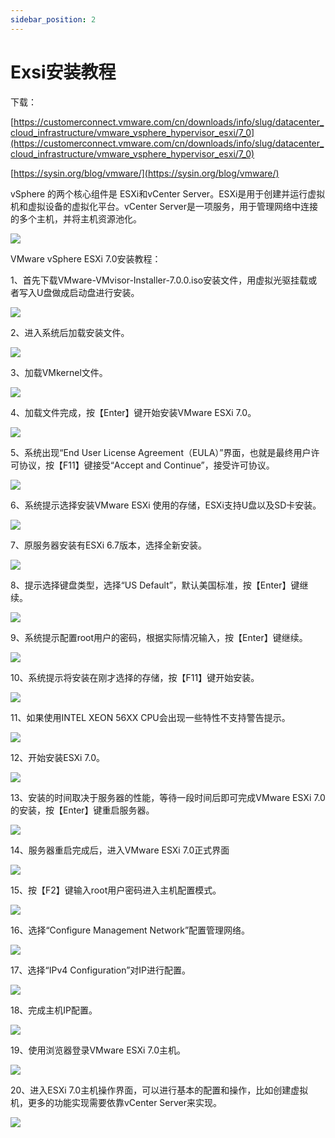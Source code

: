 ```yaml
---
sidebar_position: 2
---
```

# Exsi安装教程

下载：

[https://customerconnect.vmware.com/cn/downloads/info/slug/datacenter_cloud_infrastructure/vmware_vsphere_hypervisor_esxi/7_0](https://customerconnect.vmware.com/cn/downloads/info/slug/datacenter_cloud_infrastructure/vmware_vsphere_hypervisor_esxi/7_0)

[https://sysin.org/blog/vmware/](https://sysin.org/blog/vmware/)

vSphere 的两个核心组件是 ESXi和vCenter Server。ESXi是用于创建并运行虚拟机和虚拟设备的虚拟化平台。vCenter Server是一项服务，用于管理网络中连接的多个主机，并将主机资源池化。

![](https://oss-emcsprod-public.modb.pro/wechatSpider/modb_20210526_3acc3594-bdfc-11eb-842f-00163e068ecd.png)

VMware vSphere ESXi 7.0安装教程：

1、首先下载VMware-VMvisor-Installer-7.0.0.iso安装文件，用虚拟光驱挂载或者写入U盘做成启动盘进行安装。

![](https://oss-emcsprod-public.modb.pro/wechatSpider/modb_20210526_3af02a80-bdfc-11eb-842f-00163e068ecd.png)

2、进入系统后加载安装文件。

![](https://oss-emcsprod-public.modb.pro/wechatSpider/modb_20210526_3b3d6d0e-bdfc-11eb-842f-00163e068ecd.png)

3、加载VMkernel文件。

![](https://oss-emcsprod-public.modb.pro/wechatSpider/modb_20210526_3b8dd8fc-bdfc-11eb-842f-00163e068ecd.png)

4、加载文件完成，按【Enter】键开始安装VMware ESXi 7.0。

![](https://oss-emcsprod-public.modb.pro/wechatSpider/modb_20210526_3ba74800-bdfc-11eb-842f-00163e068ecd.png)

5、系统出现“End User License Agreement（EULA）”界面，也就是最终用户许可协议，按【F11】键接受“Accept and Continue”，接受许可协议。

![](https://oss-emcsprod-public.modb.pro/wechatSpider/modb_20210526_3c003ba4-bdfc-11eb-842f-00163e068ecd.png)

6、系统提示选择安装VMware ESXi 使用的存储，ESXi支持U盘以及SD卡安装。

![](https://oss-emcsprod-public.modb.pro/wechatSpider/modb_20210526_3c5491e0-bdfc-11eb-842f-00163e068ecd.png)

7、原服务器安装有ESXi 6.7版本，选择全新安装。

![](https://oss-emcsprod-public.modb.pro/wechatSpider/modb_20210526_3c820878-bdfc-11eb-842f-00163e068ecd.png)

8、提示选择键盘类型，选择“US Default”，默认美国标准，按【Enter】键继续。

![](https://oss-emcsprod-public.modb.pro/wechatSpider/modb_20210526_3cd22fb0-bdfc-11eb-842f-00163e068ecd.png)

9、系统提示配置root用户的密码，根据实际情况输入，按【Enter】键继续。

![](https://oss-emcsprod-public.modb.pro/wechatSpider/modb_20210526_3d19a35e-bdfc-11eb-842f-00163e068ecd.png)

10、系统提示将安装在刚才选择的存储，按【F11】键开始安装。

![](https://oss-emcsprod-public.modb.pro/wechatSpider/modb_20210526_3d58c8cc-bdfc-11eb-842f-00163e068ecd.png)

11、如果使用INTEL XEON 56XX CPU会出现一些特性不支持警告提示。

![](https://oss-emcsprod-public.modb.pro/wechatSpider/modb_20210526_3dd092d0-bdfc-11eb-842f-00163e068ecd.png)

12、开始安装ESXi 7.0。

![](https://oss-emcsprod-public.modb.pro/wechatSpider/modb_20210526_3e2f7fac-bdfc-11eb-842f-00163e068ecd.png)

13、安装的时间取决于服务器的性能，等待一段时间后即可完成VMware ESXi 7.0的安装，按【Enter】键重启服务器。

![](https://oss-emcsprod-public.modb.pro/wechatSpider/modb_20210526_3e6d8824-bdfc-11eb-842f-00163e068ecd.png)

14、服务器重启完成后，进入VMware ESXi 7.0正式界面

![](https://oss-emcsprod-public.modb.pro/wechatSpider/modb_20210526_3eb4af4c-bdfc-11eb-842f-00163e068ecd.png)

15、按【F2】键输入root用户密码进入主机配置模式。

![](https://oss-emcsprod-public.modb.pro/wechatSpider/modb_20210526_3ef3c4e8-bdfc-11eb-842f-00163e068ecd.png)

16、选择“Configure Management Network”配置管理网络。

![](https://oss-emcsprod-public.modb.pro/wechatSpider/modb_20210526_3f2ecb56-bdfc-11eb-842f-00163e068ecd.png)

17、选择“IPv4 Configuration”对IP进行配置。

![](https://oss-emcsprod-public.modb.pro/wechatSpider/modb_20210526_3f6ab49a-bdfc-11eb-842f-00163e068ecd.png)

18、完成主机IP配置。

![](https://oss-emcsprod-public.modb.pro/wechatSpider/modb_20210526_3faa7850-bdfc-11eb-842f-00163e068ecd.png)

19、使用浏览器登录VMware ESXi 7.0主机。

![](https://oss-emcsprod-public.modb.pro/wechatSpider/modb_20210526_3fea3e90-bdfc-11eb-842f-00163e068ecd.png)

20、进入ESXi 7.0主机操作界面，可以进行基本的配置和操作，比如创建虚拟机，更多的功能实现需要依靠vCenter Server来实现。

![](https://oss-emcsprod-public.modb.pro/wechatSpider/modb_20210526_403d59e0-bdfc-11eb-842f-00163e068ecd.png)
